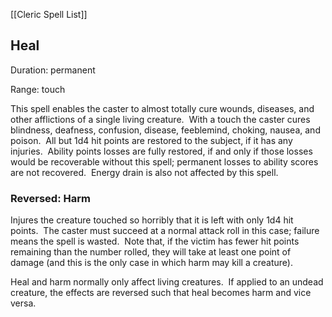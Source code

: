 [[Cleric Spell List]]

## Heal                                               

Duration: permanent

Range: touch

This spell enables the caster to almost totally cure wounds, diseases, and other afflictions of a single living creature.  With a touch the caster cures blindness, deafness, confusion, disease, feeblemind, choking, nausea, and poison.  All but 1d4 hit points are restored to the subject, if it has any injuries.  Ability points losses are fully restored, if and only if those losses would be recoverable without this spell; permanent losses to ability scores are not recovered.  Energy drain is also not affected by this spell.

### Reversed: Harm

Injures the creature touched so horribly that it is left with only 1d4 hit points.  The caster must succeed at a normal attack roll in this case; failure means the spell is wasted.  Note that, if the victim has fewer hit points remaining than the number rolled, they will take at least one point of damage (and this is the only case in which harm may kill a creature).

Heal and harm normally only affect living creatures.  If applied to an undead creature, the effects are reversed such that heal becomes harm and vice versa.